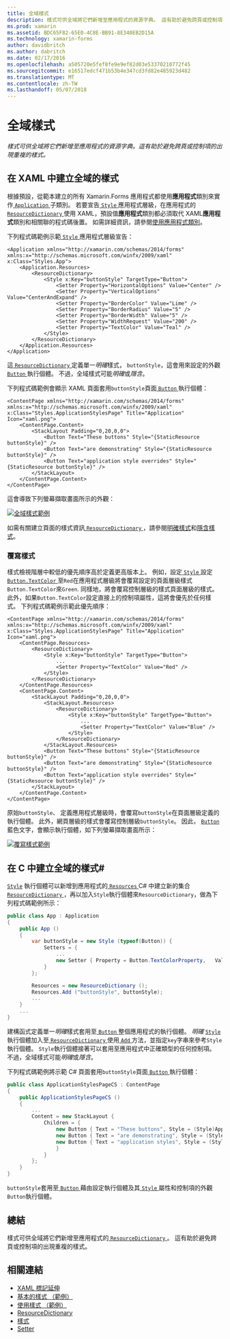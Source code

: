 ```yaml
---
title: 全域樣式
description: 樣式可供全域將它們新增至應用程式的資源字典。 這有助於避免跨頁或控制項的出現重複的樣式。
ms.prod: xamarin
ms.assetid: BDC65F82-65E0-4C8E-BB91-8E340EB2D15A
ms.technology: xamarin-forms
author: davidbritch
ms.author: dabritch
ms.date: 02/17/2016
ms.openlocfilehash: a505720e5fef8fe9e9ef82d03e53370210772f45
ms.sourcegitcommit: e16517edcf471b53b4e347cd3fd82e485923d482
ms.translationtype: MT
ms.contentlocale: zh-TW
ms.lasthandoff: 05/07/2018
---
```

# <a name="global-styles"></a>全域樣式

_樣式可供全域將它們新增至應用程式的資源字典。這有助於避免跨頁或控制項的出現重複的樣式。_

## <a name="creating-a-global-style-in-xaml"></a>在 XAML 中建立全域的樣式

根據預設，從範本建立的所有 Xamarin.Forms 應用程式都使用**應用程式**類別來實作[ `Application` ](https://developer.xamarin.com/api/type/Xamarin.Forms.Application/)子類別。 若要宣告[ `Style` ](https://developer.xamarin.com/api/type/Xamarin.Forms.Style/)應用程式層級，在應用程式的[ `ResourceDictionary` ](https://developer.xamarin.com/api/type/Xamarin.Forms.ResourceDictionary/)使用 XAML，預設值**應用程式**類別都必須取代 XAML**應用程式**類別和相關聯的程式碼後置。 如需詳細資訊，請參閱[使用應用程式類別](~/xamarin-forms/app-fundamentals/application-class.md)。

下列程式碼範例示範[ `Style` ](https://developer.xamarin.com/api/type/Xamarin.Forms.Style/)應用程式層級宣告：

```xaml
<Application xmlns="http://xamarin.com/schemas/2014/forms" xmlns:x="http://schemas.microsoft.com/winfx/2009/xaml" x:Class="Styles.App">
    <Application.Resources>
        <ResourceDictionary>
            <Style x:Key="buttonStyle" TargetType="Button">
                <Setter Property="HorizontalOptions" Value="Center" />
                <Setter Property="VerticalOptions" Value="CenterAndExpand" />
                <Setter Property="BorderColor" Value="Lime" />
                <Setter Property="BorderRadius" Value="5" />
                <Setter Property="BorderWidth" Value="5" />
                <Setter Property="WidthRequest" Value="200" />
                <Setter Property="TextColor" Value="Teal" />
            </Style>
        </ResourceDictionary>
    </Application.Resources>
</Application>
```

這[ `ResourceDictionary` ](https://developer.xamarin.com/api/type/Xamarin.Forms.ResourceDictionary/)定義單一*明確*樣式， `buttonStyle`，這會用來設定的外觀[ `Button` ](https://developer.xamarin.com/api/type/Xamarin.Forms.Button/)執行個體。 不過，全域樣式可能*明確*或*隱含*。

下列程式碼範例會顯示 XAML 頁面套用`buttonStyle`頁面[ `Button` ](https://developer.xamarin.com/api/type/Xamarin.Forms.Button/)執行個體：

```xaml
<ContentPage xmlns="http://xamarin.com/schemas/2014/forms" xmlns:x="http://schemas.microsoft.com/winfx/2009/xaml" x:Class="Styles.ApplicationStylesPage" Title="Application" Icon="xaml.png">
    <ContentPage.Content>
        <StackLayout Padding="0,20,0,0">
            <Button Text="These buttons" Style="{StaticResource buttonStyle}" />
            <Button Text="are demonstrating" Style="{StaticResource buttonStyle}" />
            <Button Text="application style overrides" Style="{StaticResource buttonStyle}" />
        </StackLayout>
    </ContentPage.Content>
</ContentPage>
```

這會導致下列螢幕擷取畫面所示的外觀：

[![](application-images/application-styles-1.png "全域樣式範例")](application-images/application-styles-1-large.png#lightbox "全域樣式範例")

如需有關建立頁面的樣式資訊[ `ResourceDictionary` ](https://developer.xamarin.com/api/type/Xamarin.Forms.ResourceDictionary/)，請參閱[明確樣式](~/xamarin-forms/user-interface/styles/explicit.md)和[隱含樣式](~/xamarin-forms/user-interface/styles/implicit.md)。

### <a name="overriding-styles"></a>覆寫樣式

樣式檢視階層中較低的優先順序高於定義更高版本上。 例如，設定[ `Style` ](https://developer.xamarin.com/api/type/Xamarin.Forms.Style/)設定[ `Button.TextColor` ](https://developer.xamarin.com/api/property/Xamarin.Forms.Button.TextColor/)至`Red`在應用程式層級將會覆寫設定的頁面層級樣式`Button.TextColor`來`Green`. 同樣地，將會覆寫控制層級的樣式頁面層級的樣式。 此外，如果`Button.TextColor`設定直接上的控制項屬性，這將會優先於任何樣式。 下列程式碼範例示範此優先順序：

```xaml
<ContentPage xmlns="http://xamarin.com/schemas/2014/forms" xmlns:x="http://schemas.microsoft.com/winfx/2009/xaml" x:Class="Styles.ApplicationStylesPage" Title="Application" Icon="xaml.png">
    <ContentPage.Resources>
        <ResourceDictionary>
            <Style x:Key="buttonStyle" TargetType="Button">
                ...
                <Setter Property="TextColor" Value="Red" />
            </Style>
        </ResourceDictionary>
    </ContentPage.Resources>
    <ContentPage.Content>
        <StackLayout Padding="0,20,0,0">
            <StackLayout.Resources>
                <ResourceDictionary>
                    <Style x:Key="buttonStyle" TargetType="Button">
                        ...
                        <Setter Property="TextColor" Value="Blue" />
                    </Style>
                </ResourceDictionary>
            </StackLayout.Resources>
            <Button Text="These buttons" Style="{StaticResource buttonStyle}" />
            <Button Text="are demonstrating" Style="{StaticResource buttonStyle}" />
            <Button Text="application style overrides" Style="{StaticResource buttonStyle}" />
        </StackLayout>
    </ContentPage.Content>
</ContentPage>
```

原始`buttonStyle`、 定義應用程式層級時，會覆寫`buttonStyle`在頁面層級定義的執行個體。 此外，網頁層級的樣式會覆寫控制層級`buttonStyle`。 因此， [ `Button` ](https://developer.xamarin.com/api/type/Xamarin.Forms.Button/)藍色文字，會顯示執行個體，如下列螢幕擷取畫面所示：

[![](application-images/application-styles-2.png "覆寫樣式範例")](application-images/application-styles-2-large.png#lightbox "覆寫樣式範例")

## <a name="creating-a-global-style-in-c35"></a>在 C 中建立全域的樣式&#35;

[`Style`](https://developer.xamarin.com/api/type/Xamarin.Forms.Style/) 執行個體可以新增到應用程式的[ `Resources` ](https://developer.xamarin.com/api/property/Xamarin.Forms.VisualElement.Resources/) C# 中建立新的集合[ `ResourceDictionary` ](https://developer.xamarin.com/api/type/Xamarin.Forms.ResourceDictionary/)，再以加入`Style`執行個體來`ResourceDictionary`，做為下列程式碼範例所示：

```csharp
public class App : Application
{
    public App ()
    {
        var buttonStyle = new Style (typeof(Button)) {
            Setters = {
                ...
                new Setter { Property = Button.TextColorProperty,   Value = Color.Teal }
            }
        };

        Resources = new ResourceDictionary ();
        Resources.Add ("buttonStyle", buttonStyle);
        ...
    }
    ...
}
```

建構函式定義單一*明確*樣式套用至[ `Button` ](https://developer.xamarin.com/api/type/Xamarin.Forms.Button/)整個應用程式的執行個體。 *明確* [ `Style` ](https://developer.xamarin.com/api/type/Xamarin.Forms.Style/)執行個體加入至[ `ResourceDictionary` ](https://developer.xamarin.com/api/type/Xamarin.Forms.ResourceDictionary/)使用[ `Add` ](https://developer.xamarin.com/api/member/Xamarin.Forms.ResourceDictionary.Add/p/System.String/System.Object/)方法，並指定`key`字串來參考`Style`執行個體。 `Style`執行個體接著可以套用至應用程式中正確類型的任何控制項。 不過，全域樣式可能*明確*或*隱含*。

下列程式碼範例將示範 C# 頁面套用`buttonStyle`頁面[ `Button` ](https://developer.xamarin.com/api/type/Xamarin.Forms.Button/)執行個體：

```csharp
public class ApplicationStylesPageCS : ContentPage
{
    public ApplicationStylesPageCS ()
    {
        ...
        Content = new StackLayout {
            Children = {
                new Button { Text = "These buttons", Style = (Style)Application.Current.Resources ["buttonStyle"] },
                new Button { Text = "are demonstrating", Style = (Style)Application.Current.Resources ["buttonStyle"] },
                new Button { Text = "application styles", Style = (Style)Application.Current.Resources ["buttonStyle"]
                }
            }
        };
    }
}
```

`buttonStyle`套用至[ `Button` ](https://developer.xamarin.com/api/type/Xamarin.Forms.Button/)藉由設定執行個體及其[ `Style` ](https://developer.xamarin.com/api/property/Xamarin.Forms.VisualElement.Style/)屬性和控制項的外觀`Button`執行個體。

## <a name="summary"></a>總結

樣式可供全域將它們新增至應用程式的[ `ResourceDictionary` ](https://developer.xamarin.com/api/type/Xamarin.Forms.ResourceDictionary/)。 這有助於避免跨頁或控制項的出現重複的樣式。



## <a name="related-links"></a>相關連結

- [XAML 標記延伸](~/xamarin-forms/xaml/xaml-basics/xaml-markup-extensions.md)
- [基本的樣式 （範例）](https://developer.xamarin.com/samples/xamarin-forms/UserInterface/Styles/BasicStyles/)
- [使用樣式 （範例）](https://developer.xamarin.com/samples/xamarin-forms/WorkingWithStyles/)
- [ResourceDictionary](https://developer.xamarin.com/api/type/Xamarin.Forms.ResourceDictionary/)
- [樣式](https://developer.xamarin.com/api/type/Xamarin.Forms.Style/)
- [Setter](https://developer.xamarin.com/api/type/Xamarin.Forms.Setter/)
